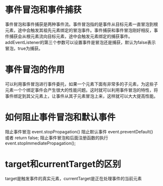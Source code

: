 # 事件冒泡和事件捕获

事件冒泡和事件捕获是两种事件流。事件冒泡指的是事件从目标元素一直冒泡到根元素，途中会触发其祖先元素绑定的冒泡事件。事件捕获和事件冒泡刚好相反，事件捕获会从根元素流向目标元素，途中会触发元素绑定的捕获事件。addEventListener的第三个参数可以设置事件是冒泡还是捕获，默认为false表示冒泡，true为捕获。

# 事件冒泡的作用

可以利用事件冒泡进行事件委托，如果一个元素下面有非常多的子元素，为这些子元素一个个绑定事件会产生很大的性能问题。这时就可以利用事件冒泡的特性，将事件绑定到其父元素上，让事件从其子元素冒泡上来，这样就可以大大提高性能。

# 如何阻止事件冒泡和默认事件

阻止事件冒泡 event.stopPropagation()
阻止默认事件 event.preventDefault() 或者 return false;
阻止事件冒泡和后面注册函数的执行 event.stopImmediatePropagation();

# target和currentTarget的区别

target是触发事件的真实元素，currentTarget是正在处理事件的当前元素